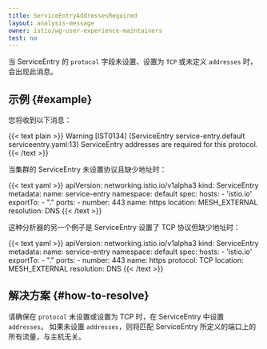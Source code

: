 ```yaml
---
title: ServiceEntryAddressesRequired
layout: analysis-message
owner: istio/wg-user-experience-maintainers
test: no
---
```


当 ServiceEntry 的 `protocol` 字段未设置、设置为 `TCP` 或未定义 `addresses` 时，会出现此消息。

## 示例 {#example}

您将收到以下消息：

{{< text plain >}}
Warning [IST0134] (ServiceEntry service-entry.default serviceentry.yaml:13) ServiceEntry addresses are required for this protocol.
{{< /text >}}

当集群的 ServiceEntry 未设置协议且缺少地址时：

{{< text yaml >}}
apiVersion: networking.istio.io/v1alpha3
kind: ServiceEntry
metadata:
  name: service-entry
  namespace: default
spec:
  hosts:
    - 'istio.io'
  exportTo:
    - "."
  ports:
    - number: 443
      name: https
  location: MESH_EXTERNAL
  resolution: DNS
{{< /text >}}

这种分析器的另一个例子是 ServiceEntry 设置了 TCP 协议但缺少地址时：

{{< text yaml >}}
apiVersion: networking.istio.io/v1alpha3
kind: ServiceEntry
metadata:
  name: service-entry
  namespace: default
spec:
  hosts:
    - 'istio.io'
  exportTo:
    - "."
  ports:
    - number: 443
      name: https
      protocol: TCP
  location: MESH_EXTERNAL
  resolution: DNS
{{< /text >}}

## 解决方案 {#how-to-resolve}

请确保在 `protocol` 未设置或设置为 TCP 时，在 ServiceEntry 中设置 `addresses`。
如果未设置 `addresses`，则将匹配 ServiceEntry 所定义的端口上的所有流量，与主机无关。

